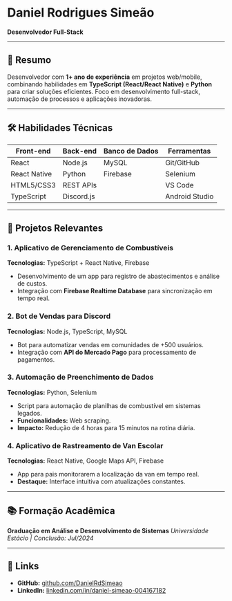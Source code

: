 # Daniel Rodrigues Simeão  
**Desenvolvedor Full-Stack**

---

## 📌 Resumo
Desenvolvedor com **1+ ano de experiência** em projetos web/mobile, combinando habilidades em **TypeScript (React/React Native)** e **Python** para criar soluções eficientes.
Foco em desenvolvimento full-stack, automação de processos e aplicações inovadoras.

---

## 🛠️ Habilidades Técnicas
| **Front-end**       | **Back-end**         | **Banco de Dados**  | **Ferramentas**        |
|---------------------|----------------------|---------------------|------------------------|
| React               | Node.js              | MySQL               | Git/GitHub             |
| React Native        | Python               | Firebase            | Selenium               |
| HTML5/CSS3          | REST APIs            |                     | VS Code                |
| TypeScript          | Discord.js           |                     | Android Studio         |

---

## 🚀 Projetos Relevantes

### **1. Aplicativo de Gerenciamento de Combustíveis**
**Tecnologias:** TypeScript + React Native, Firebase
- Desenvolvimento de um app para registro de abastecimentos e análise de custos.
- Integração com **Firebase Realtime Database** para sincronização em tempo real.

### **2. Bot de Vendas para Discord**
**Tecnologias:** Node.js, TypeScript, MySQL
- Bot para automatizar vendas em comunidades de +500 usuários.
- Integração com **API do Mercado Pago** para processamento de pagamentos.

### **3. Automação de Preenchimento de Dados**
**Tecnologias:** Python, Selenium
- Script para automação de planilhas de combustível em sistemas legados.
- **Funcionalidades:** Web scraping.
- **Impacto:** Redução de 4 horas para 15 minutos na rotina diária.

### **4. Aplicativo de Rastreamento de Van Escolar**
**Tecnologias:** React Native, Google Maps API, Firebase
- App para pais monitorarem a localização da van em tempo real.
- **Destaque:** Interface intuitiva com atualizações constantes.

---

## 📚 Formação Acadêmica
**Graduação em Análise e Desenvolvimento de Sistemas**
*Universidade Estácio | Conclusão: Jul/2024*  

---

## 🔗 Links
- **GitHub:** [github.com/DanielRdSimeao](https://github.com/DanielRdSimeao)
- **LinkedIn:** [linkedin.com/in/daniel-simeao-004167182](https://www.linkedin.com/in/daniel-simeao-004167182)
